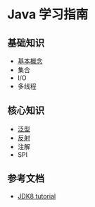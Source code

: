 # Java 学习指南

## 基础知识
+ [基本概念](./basic/basic.md)
+ 集合
+ I/O
+ 多线程

## 核心知识
+ [泛型](./core/Generics.md)
+ [反射](./core/Reflection.md)
+ 注解
+ SPI

## 参考文档
+ [JDK8 tutorial](https://docs.oracle.com/javase/tutorial/)